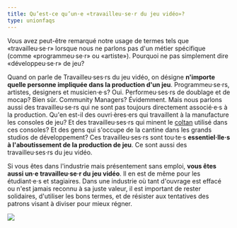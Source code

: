 ```yaml
---
title: Qu’est-ce qu’un·e «travailleu·se·r du jeu vidéo»?
type: unionfaqs
---
```


Vous avez peut-être remarqué notre usage de termes tels que «travailleu·se·r» lorsque nous ne parlons pas d'un métier spécifique (comme «programmeu·se·r» ou «artiste»). Pourquoi ne pas simplement dire «développeu·se·r» de jeu?

Quand on parle de Travailleu·ses·rs du jeu vidéo, on désigne **n'importe quelle personne impliquée dans la production d'un jeu**. Programmeu·se·rs, artistes, designers et musicien·e·s? Oui. Performeu·ses·rs de doublage et de mocap? Bien sûr. Community Managers? Évidemment. Mais nous parlons aussi des travailleu·se·rs qui ne sont pas toujours directement associé·e·s à la production. Qu'en est-il des ouvri·ères·ers qui travaillent à la manufacture les consoles de jeu? Et des travailleu·ses·rs qui minent le [coltan](https://videogamesoftheoppressed.wordpress.com/2014/08/22/conflict-minerals-and-games/) utilisé dans ces consoles? Et des gens qui s'occupe de la cantine dans les grands studios de développement? Ces travailleu·ses·rs sont tou·te·s **essentiel·lle·s à l'aboutissement de la production de jeu**. Ce sont aussi des travailleu·ses·rs du jeu vidéo.

Si vous êtes dans l'industrie mais présentement sans emploi, **vous êtes aussi un·e travailleu·se·r du jeu vidéo**. Il en est de même pour les étudiant·e·s et stagiaires. Dans une industrie où tant d'ouvrage est effacé ou n'est jamais reconnu à sa juste valeur, il est important de rester solidaires, d'utiliser les bons termes, et de résister aux tentatives des patrons visant à diviser pour mieux régner.

<div class="md-img off-8">
<img
  src="/images/faqs/lemmings.png"
/></div>
